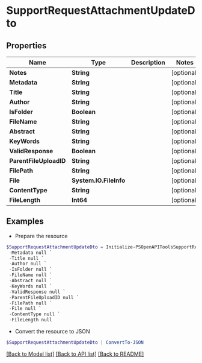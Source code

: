 # SupportRequestAttachmentUpdateDto
## Properties

Name | Type | Description | Notes
------------ | ------------- | ------------- | -------------
**Notes** | **String** |  | [optional] 
**Metadata** | **String** |  | [optional] 
**Title** | **String** |  | [optional] 
**Author** | **String** |  | [optional] 
**IsFolder** | **Boolean** |  | [optional] 
**FileName** | **String** |  | [optional] 
**Abstract** | **String** |  | [optional] 
**KeyWords** | **String** |  | [optional] 
**ValidResponse** | **Boolean** |  | [optional] 
**ParentFileUploadID** | **String** |  | [optional] 
**FilePath** | **String** |  | [optional] 
**File** | **System.IO.FileInfo** |  | [optional] 
**ContentType** | **String** |  | [optional] 
**FileLength** | **Int64** |  | [optional] 

## Examples

- Prepare the resource
```powershell
$SupportRequestAttachmentUpdateDto = Initialize-PSOpenAPIToolsSupportRequestAttachmentUpdateDto  -Notes null `
 -Metadata null `
 -Title null `
 -Author null `
 -IsFolder null `
 -FileName null `
 -Abstract null `
 -KeyWords null `
 -ValidResponse null `
 -ParentFileUploadID null `
 -FilePath null `
 -File null `
 -ContentType null `
 -FileLength null
```

- Convert the resource to JSON
```powershell
$SupportRequestAttachmentUpdateDto | ConvertTo-JSON
```

[[Back to Model list]](../README.md#documentation-for-models) [[Back to API list]](../README.md#documentation-for-api-endpoints) [[Back to README]](../README.md)

